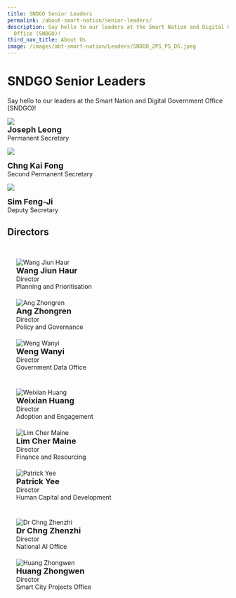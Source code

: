 ```yaml
---
title: SNDGO Senior Leaders
permalink: /about-smart-nation/senior-leaders/
description: Say hello to our leaders at the Smart Nation and Digital Government
  Office (SNDGO)!
third_nav_title: About Us
image: /images/abt-smart-nation/Leaders/SNDGO_2PS_PS_DS.jpeg
---
```

# SNDGO Senior Leaders

Say hello to our leaders at the Smart Nation and Digital Government Office (SNDGO)!

<div><img src="/images/abt-smart-nation/Leaders/Joseph-Leong.jpg">

<div style="font-size:18px"><b>Joseph Leong</b></div>Permanent Secretary<br>
</div>

![](/images/abt-smart-nation/Leaders/Chng-Kai-Fong.jpg)

<div style="font-size:18px"><b>Chng Kai Fong</b></div>Second Permanent Secretary<br>

![](/images/abt-smart-nation/Leaders/Sim-Feng-Ji.jpg)

<div style="font-size:18px"><b>Sim Feng-Ji</b></div>Deputy Secretary<br>

## Directors

<div style="padding: 20px 0px 0px 0px;" class="row">

<div style="padding: 10px 20px 10px 20px;" class="col"><img alt="Wang Jiun Haur" src="/images/abt-smart-nation/Leaders/Wang-Jiun-Haur-2.jpg"><br>
	
<div style="font-size:18px"><b>Wang Jiun Haur</b></div>Director<br>Planning and Prioritisation<br></div>

<div style="padding: 10px 20px 10px 20px;" class="col"><img alt="Ang Zhongren" src="/images/abt-smart-nation/Leaders/Zhong-Ren-2.jpg"><br>
	
<div style="font-size:18px"><b>Ang Zhongren</b></div>Director<br>Policy and Governance<br></div>
	
<div style="padding: 10px 20px 10px 20px;" class="col"><img alt="Weng Wanyi" src="/images/abt-smart-nation/Leaders/Weng-Wanyi-2.jpg"><br>
	
<div style="font-size:18px"><b>Weng Wanyi</b></div>Director<br>Government Data Office<br></div>

</div>

<div style="padding: 20px 0px 0px 0px;" class="row">

<div style="padding: 10px 20px 10px 20px;" class="col"><img alt="Weixian Huang" src="/images/abt-smart-nation/Leaders/Weixian-2.jpg"><br>
	
<div style="font-size:18px"><b>Weixian Huang</b></div>Director<br>Adoption and Engagement<br></div>
	
<div style="padding: 10px 20px 10px 20px;" class="col"><img alt="Lim Cher Maine" src="/images/abt-smart-nation/Leaders/Cher-Maine-2.jpg"><br>
	
<div style="font-size:18px"><b>Lim Cher Maine</b></div>Director<br>Finance and Resourcing<br></div>

<div style="padding: 10px 20px 10px 20px;" class="col"><img alt="Patrick Yee" src="/images/abt-smart-nation/Leaders/Patrick-Yee-2.jpg"><br>

<div style="font-size:18px"><b>Patrick Yee</b></div>Director<br>Human Capital and Development<br></div>

</div>

<div style="padding: 20px 0px 0px 0px;" class="row">		
	
<div style="padding: 10px 20px 10px 20px;" class="col"><img alt="Dr Chng Zhenzhi" src="/images/abt-smart-nation/Leaders/Chng-Zhen-Zhi-2.jpg"><br>
	
<div style="font-size:18px"><b>Dr Chng Zhenzhi</b></div>Director <br>National AI Office<br></div>


<div style="padding: 10px 20px 10px 20px;" class="col"><img alt="Huang Zhongwen" src="/images/abt-smart-nation/Leaders/Zhong-Wen-2.jpg"><br>
	
<div style="font-size:18px"><b>Huang Zhongwen</b></div>Director<br>Smart City Projects Office<br></div>

<div style="padding: 10px 20px 10px 20px;" class="col"><br></div>
	
</div>